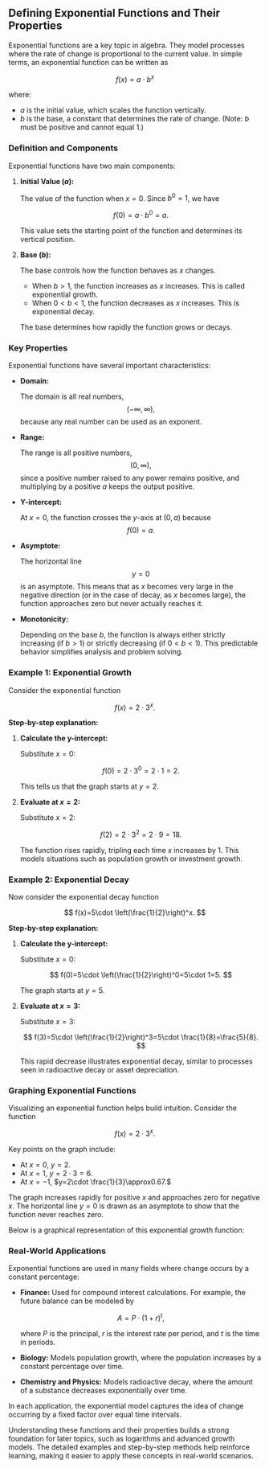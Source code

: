 ## Defining Exponential Functions and Their Properties

Exponential functions are a key topic in algebra. They model processes where the rate of change is proportional to the current value. In simple terms, an exponential function can be written as

$$
f(x)=a\cdot b^x
$$

where:

- $a$ is the initial value, which scales the function vertically.
- $b$ is the base, a constant that determines the rate of change. (Note: $b$ must be positive and cannot equal 1.)

### Definition and Components

Exponential functions have two main components:

1. **Initial Value ($a$):**

   The value of the function when $x=0$. Since $b^0=1$, we have

   $$
f(0)=a\cdot b^0=a.
   $$

   This value sets the starting point of the function and determines its vertical position.

2. **Base ($b$):**

   The base controls how the function behaves as $x$ changes.

   - When $b>1$, the function increases as $x$ increases. This is called exponential growth.
   - When $0<b<1$, the function decreases as $x$ increases. This is exponential decay.

   The base determines how rapidly the function grows or decays.

### Key Properties

Exponential functions have several important characteristics:

- **Domain:**

  The domain is all real numbers, $$(-\infty,\infty),$$ because any real number can be used as an exponent.

- **Range:**

  The range is all positive numbers, $$(0,\infty),$$ since a positive number raised to any power remains positive, and multiplying by a positive $a$ keeps the output positive.

- **Y-intercept:**

  At $x=0$, the function crosses the $y$-axis at $(0,a)$ because $$f(0)=a.$$

- **Asymptote:**

  The horizontal line $$y=0$$ is an asymptote. This means that as $x$ becomes very large in the negative direction (or in the case of decay, as $x$ becomes large), the function approaches zero but never actually reaches it.

- **Monotonicity:**

  Depending on the base $b$, the function is always either strictly increasing (if $b>1$) or strictly decreasing (if $0<b<1$). This predictable behavior simplifies analysis and problem solving.

### Example 1: Exponential Growth

Consider the exponential function

$$
f(x)=2\cdot 3^x.
$$

**Step-by-step explanation:**

1. **Calculate the y-intercept:**

   Substitute $x=0$:

   $$
f(0)=2\cdot 3^0=2\cdot 1=2.
   $$

   This tells us that the graph starts at $y=2$.

2. **Evaluate at $x=2$:**

   Substitute $x=2$:

   $$
f(2)=2\cdot 3^2=2\cdot 9=18.
   $$

   The function rises rapidly, tripling each time $x$ increases by 1. This models situations such as population growth or investment growth.

### Example 2: Exponential Decay

Now consider the exponential decay function

$$
f(x)=5\cdot \left(\frac{1}{2}\right)^x.
$$

**Step-by-step explanation:**

1. **Calculate the y-intercept:**

   Substitute $x=0$:

   $$
f(0)=5\cdot \left(\frac{1}{2}\right)^0=5\cdot 1=5.
   $$

   The graph starts at $y=5$.

2. **Evaluate at $x=3$:**

   Substitute $x=3$:

   $$
f(3)=5\cdot \left(\frac{1}{2}\right)^3=5\cdot \frac{1}{8}=\frac{5}{8}.
   $$

   This rapid decrease illustrates exponential decay, similar to processes seen in radioactive decay or asset depreciation.

### Graphing Exponential Functions

Visualizing an exponential function helps build intuition. Consider the function

$$
f(x)=2\cdot 3^x.
$$

Key points on the graph include:

- At $x=0$, $y=2$.
- At $x=1$, $y=2\cdot 3=6$.
- At $x=-1$, $y=2\cdot \frac{1}{3}\approx0.67.$

The graph increases rapidly for positive $x$ and approaches zero for negative $x$. The horizontal line $y=0$ is drawn as an asymptote to show that the function never reaches zero.

Below is a graphical representation of this exponential growth function:

<!-- tikzpicture -->

### Real-World Applications

Exponential functions are used in many fields where change occurs by a constant percentage:

- **Finance:** Used for compound interest calculations. For example, the future balance can be modeled by

  $$
  A=P\cdot (1+r)^t,
  $$

  where $P$ is the principal, $r$ is the interest rate per period, and $t$ is the time in periods.

- **Biology:** Models population growth, where the population increases by a constant percentage over time.

- **Chemistry and Physics:** Models radioactive decay, where the amount of a substance decreases exponentially over time.

In each application, the exponential model captures the idea of change occurring by a fixed factor over equal time intervals.

Understanding these functions and their properties builds a strong foundation for later topics, such as logarithms and advanced growth models. The detailed examples and step-by-step methods help reinforce learning, making it easier to apply these concepts in real-world scenarios.